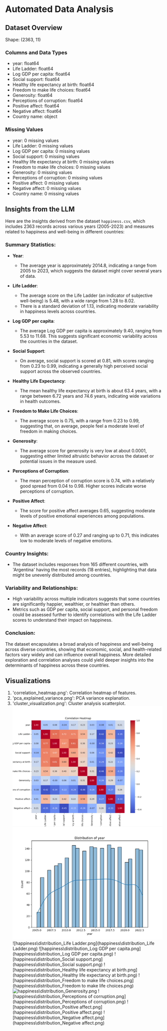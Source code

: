 # Automated Data Analysis

## Dataset Overview
Shape: (2363, 11)

### Columns and Data Types
- year: float64
- Life Ladder: float64
- Log GDP per capita: float64
- Social support: float64
- Healthy life expectancy at birth: float64
- Freedom to make life choices: float64
- Generosity: float64
- Perceptions of corruption: float64
- Positive affect: float64
- Negative affect: float64
- Country name: object

### Missing Values
- year: 0 missing values
- Life Ladder: 0 missing values
- Log GDP per capita: 0 missing values
- Social support: 0 missing values
- Healthy life expectancy at birth: 0 missing values
- Freedom to make life choices: 0 missing values
- Generosity: 0 missing values
- Perceptions of corruption: 0 missing values
- Positive affect: 0 missing values
- Negative affect: 0 missing values
- Country name: 0 missing values

## Insights from the LLM
Here are the insights derived from the dataset `happiness.csv`, which includes 2363 records across various years (2005-2023) and measures related to happiness and well-being in different countries:

### Summary Statistics:
- **Year**:
  - The average year is approximately 2014.8, indicating a range from 2005 to 2023, which suggests the dataset might cover several years of data.

- **Life Ladder**:
  - The average score on the Life Ladder (an indicator of subjective well-being) is 5.48, with a wide range from 1.28 to 8.02. 
  - There is a standard deviation of 1.13, indicating moderate variability in happiness levels across countries.

- **Log GDP per capita**:
  - The average Log GDP per capita is approximately 9.40, ranging from 5.53 to 11.68. This suggests significant economic variability across the countries in the dataset.

- **Social Support**:
  - On average, social support is scored at 0.81, with scores ranging from 0.23 to 0.99, indicating a generally high perceived social support across the observed countries.

- **Healthy Life Expectancy**:
  - The mean healthy life expectancy at birth is about 63.4 years, with a range between 6.72 years and 74.6 years, indicating wide variations in health outcomes.

- **Freedom to Make Life Choices**:
  - The average score is 0.75, with a range from 0.23 to 0.99, suggesting that, on average, people feel a moderate level of freedom in making choices.

- **Generosity**:
  - The average score for generosity is very low at about 0.0001, suggesting either limited altruistic behavior across the dataset or potential issues in the measure used.

- **Perceptions of Corruption**:
  - The mean perception of corruption score is 0.74, with a relatively good spread from 0.04 to 0.98. Higher scores indicate worse perceptions of corruption.

- **Positive Affect**:
  - The score for positive affect averages 0.65, suggesting moderate levels of positive emotional experiences among populations.

- **Negative Affect**:
  - With an average score of 0.27 and ranging up to 0.71, this indicates low to moderate levels of negative emotions.

### Country Insights:
- The dataset includes responses from 165 different countries, with 'Argentina' having the most records (18 entries), highlighting that data might be unevenly distributed among countries.

### Variability and Relationships:
- High variability across multiple indicators suggests that some countries are significantly happier, wealthier, or healthier than others.
- Metrics such as GDP per capita, social support, and personal freedom could be assessed further to identify correlations with the Life Ladder scores to understand their impact on happiness.

### Conclusion:
The dataset encapsulates a broad analysis of happiness and well-being across diverse countries, showing that economic, social, and health-related factors vary widely and can influence overall happiness. More detailed exploration and correlation analyses could yield deeper insights into the determinants of happiness across these countries.

## Visualizations
1. 'correlation_heatmap.png': Correlation heatmap of features.
2. 'pca_explained_variance.png': PCA variance explanation.
3. 'cluster_visualization.png': Cluster analysis scatterplot.
![happiness\correlation_heatmap.png](happiness\correlation_heatmap.png)
![happiness\distribution_year.png](happiness\distribution_year.png)
![happiness\distribution_Life Ladder.png](happiness\distribution_Life Ladder.png)
![happiness\distribution_Log GDP per capita.png](happiness\distribution_Log GDP per capita.png)
![happiness\distribution_Social support.png](happiness\distribution_Social support.png)
![happiness\distribution_Healthy life expectancy at birth.png](happiness\distribution_Healthy life expectancy at birth.png)
![happiness\distribution_Freedom to make life choices.png](happiness\distribution_Freedom to make life choices.png)
![happiness\distribution_Generosity.png](happiness\distribution_Generosity.png)
![happiness\distribution_Perceptions of corruption.png](happiness\distribution_Perceptions of corruption.png)
![happiness\distribution_Positive affect.png](happiness\distribution_Positive affect.png)
![happiness\distribution_Negative affect.png](happiness\distribution_Negative affect.png)
